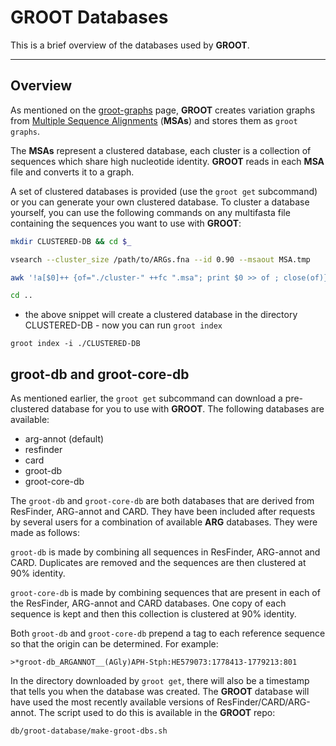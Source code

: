 # GROOT Databases

This is a brief overview of the databases used by **GROOT**.

***

## Overview

As mentioned on the [groot-graphs](https://groot-documentation.readthedocs.io/en/latest/groot-graphs.html) page, **GROOT** creates variation graphs from [Multiple Sequence Alignments](https://en.wikipedia.org/wiki/Multiple_sequence_alignment) (**MSAs**) and stores them as `groot graphs`.

The **MSAs** represent a clustered database, each cluster is a collection of sequences which share high nucleotide identity. **GROOT** reads in each **MSA** file and converts it to a graph.

A set of clustered databases is provided (use the `groot get` subcommand) or you can generate your own clustered database. To cluster a database yourself, you can use the following commands on any multifasta file containing the sequences you want to use with **GROOT**:

``` bash
mkdir CLUSTERED-DB && cd $_

vsearch --cluster_size /path/to/ARGs.fna --id 0.90 --msaout MSA.tmp

awk '!a[$0]++ {of="./cluster-" ++fc ".msa"; print $0 >> of ; close(of)}' RS= ORS="\n\n" MSA.tmp && rm MSA.tmp

cd ..
```

* the above snippet will create a clustered database in the directory CLUSTERED-DB - now you can run `groot index`

```
groot index -i ./CLUSTERED-DB
```


## groot-db and groot-core-db

As mentioned earlier, the `groot get` subcommand can download a pre-clustered database for you to use with **GROOT**. The following databases are available:

* arg-annot (default)
* resfinder
* card
* groot-db
* groot-core-db

The `groot-db` and `groot-core-db` are both databases that are derived from ResFinder, ARG-annot and CARD. They have been included after requests by several users for a combination of available **ARG** databases. They were made as follows:

`groot-db` is made by combining all sequences in ResFinder, ARG-annot and CARD. Duplicates are removed and the sequences are then clustered at 90% identity.

`groot-core-db` is made by combining sequences that are present in each of the ResFinder, ARG-annot and CARD databases. One copy of each sequence is kept and then this collection is clustered at 90% identity.

Both `groot-db` and `groot-core-db` prepend a tag to each reference sequence so that the origin can be determined. For example:

```
>*groot-db_ARGANNOT__(AGly)APH-Stph:HE579073:1778413-1779213:801
```

In the directory downloaded by `groot get`, there will also be a timestamp that tells you when the database was created. The **GROOT** database will have used the most recently available versions of ResFinder/CARD/ARG-annot. The script used to do this is available in the **GROOT** repo:

```
db/groot-database/make-groot-dbs.sh
```

